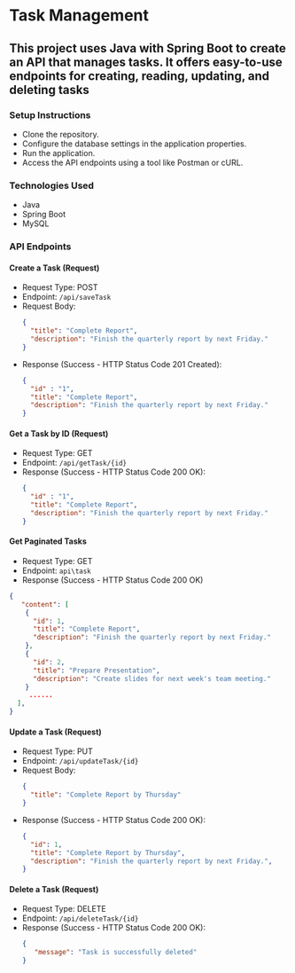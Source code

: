 # Task Management

## This project uses Java with Spring Boot to create an API that manages tasks. It offers easy-to-use endpoints for creating, reading, updating, and deleting tasks

### Setup Instructions
- Clone the repository.
- Configure the database settings in the application properties.
- Run the application.
- Access the API endpoints using a tool like Postman or cURL.

### Technologies Used
- Java
- Spring Boot
- MySQL

### API Endpoints
#### Create a Task (Request)
- Request Type: POST
- Endpoint: `/api/saveTask`
- Request Body:
  ``` json
  {
    "title": "Complete Report",
    "description": "Finish the quarterly report by next Friday."
  }
- Response (Success - HTTP Status Code 201 Created):
  ``` json
  {
    "id" : "1",
    "title": "Complete Report",
    "description": "Finish the quarterly report by next Friday."
  }

#### Get a Task by ID (Request)
- Request Type: GET
- Endpoint: `/api/getTask/{id}`
- Response (Success - HTTP Status Code 200 OK):
  ``` json
  {
    "id" : "1",
    "title": "Complete Report",
    "description": "Finish the quarterly report by next Friday."
  }
  
#### Get Paginated Tasks
- Request Type: GET
- Endpoint: `api\task`
- Response (Success - HTTP Status Code 200 OK)
``` json
{
   "content": [
    {
      "id": 1,
      "title": "Complete Report",
      "description": "Finish the quarterly report by next Friday."
    },
    {
      "id": 2,
      "title": "Prepare Presentation",
      "description": "Create slides for next week's team meeting."
    }
     ......
  ],
}

```
#### Update a Task (Request)
- Request Type: PUT
- Endpoint: `/api/updateTask/{id} `
- Request Body:
  ``` json
  {
    "title": "Complete Report by Thursday"
  }
- Response (Success - HTTP Status Code 200 OK):
  ``` json
  {
    "id": 1,
    "title": "Complete Report by Thursday",
    "description": "Finish the quarterly report by next Friday.",
  }

#### Delete a Task (Request)
- Request Type: DELETE
- Endpoint: `/api/deleteTask/{id}`
- Response (Success - HTTP Status Code 200 OK):
  ``` json
  {
     "message": "Task is successfully deleted"
  }
